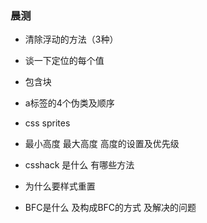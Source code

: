 ### 晨测
- 清除浮动的方法（3种）

- 谈一下定位的每个值

- 包含块

- a标签的4个伪类及顺序

- css sprites

- 最小高度 最大高度 高度的设置及优先级

- csshack 是什么  有哪些方法

- 为什么要样式重置

- BFC是什么 及构成BFC的方式 及解决的问题